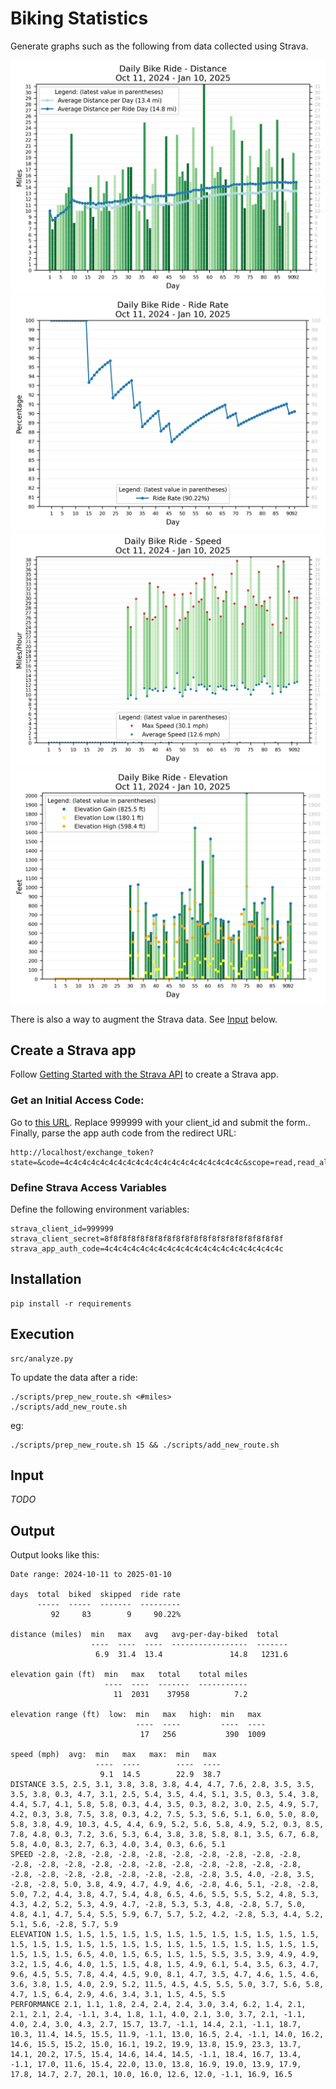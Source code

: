 # Biking Statistics

Generate graphs such as the following from data collected using Strava.

![Daily Bike Ride - Distance](output/Distance.jpg)
![Daily Bike Ride - Ride Rate](output/RideRate.jpg)
![Daily Bike Ride - Speed](output/Speed.jpg)
![Daily Bike Ride - Elevation Gain](output/Elevation.jpg)

There is also a way to augment the Strava data.  See <a href="#input">Input</a> below.


## Create a Strava app

Follow [Getting Started with the Strava API](https://developers.strava.com/docs/getting-started/)
to create a Strava app.


### Get an Initial Access Code:

Go to [this URL](http://www.strava.com/oauth/authorize?client_id=999999&response_type=code&redirect_uri=http://localhost/exchange_token&approval_prompt=force&scope=read_all,activity:read).
Replace 999999 with your client_id and submit the form..
Finally, parse the app auth code from the redirect URL:

    http://localhost/exchange_token?state=&code=4c4c4c4c4c4c4c4c4c4c4c4c4c4c4c4c4c4c4c4c&scope=read,read_all


### Define Strava Access Variables

Define the following environment variables:

    strava_client_id=999999
    strava_client_secret=8f8f8f8f8f8f8f8f8f8f8f8f8f8f8f8f8f8f8f8f
    strava_app_auth_code=4c4c4c4c4c4c4c4c4c4c4c4c4c4c4c4c4c4c4c4c


## Installation

    pip install -r requirements


## Execution

    src/analyze.py

To update the data after a ride:

    ./scripts/prep_new_route.sh <#miles>
    ./scripts/add_new_route.sh

eg:

    ./scripts/prep_new_route.sh 15 && ./scripts/add_new_route.sh


## Input
<a name="input"></a>

*TODO*


## Output

Output looks like this:

    Date range: 2024-10-11 to 2025-01-10

    days  total  biked  skipped  ride rate
          -----  -----  -------  ---------
             92     83        9     90.22%

    distance (miles)  min   max   avg   avg-per-day-biked  total
                      ----  ----  ----  -----------------  -------
                       6.9  31.4  13.4               14.8   1231.6

    elevation gain (ft)  min   max   total    total miles
                         ----  ----  -------  -----------
                           11  2031    37958          7.2

    elevation range (ft)  low:  min   max   high:  min   max
                                ----  ----         ----  ----
                                 17   256           390  1009

    speed (mph)  avg:  min   max   max:  min   max
                       ----  ----        ----  ----
                        9.1  14.5        22.9  38.7
    DISTANCE 3.5, 2.5, 3.1, 3.8, 3.8, 3.8, 4.4, 4.7, 7.6, 2.8, 3.5, 3.5, 3.5, 3.8, 0.3, 4.7, 3.1, 2.5, 5.4, 3.5, 4.4, 5.1, 3.5, 0.3, 5.4, 3.8, 4.4, 5.7, 4.1, 5.8, 5.8, 0.3, 4.4, 3.5, 0.3, 8.2, 3.0, 2.5, 4.9, 5.7, 4.2, 0.3, 3.8, 7.5, 3.8, 0.3, 4.2, 7.5, 5.3, 5.6, 5.1, 6.0, 5.0, 8.0, 5.8, 3.8, 4.9, 10.3, 4.5, 4.4, 6.9, 5.2, 5.6, 5.8, 4.9, 5.2, 0.3, 8.5, 7.8, 4.8, 0.3, 7.2, 3.6, 5.3, 6.4, 3.8, 3.8, 5.8, 8.1, 3.5, 6.7, 6.8, 5.8, 4.0, 8.3, 2.7, 6.3, 4.0, 3.4, 0.3, 6.6, 5.1
    SPEED -2.8, -2.8, -2.8, -2.8, -2.8, -2.8, -2.8, -2.8, -2.8, -2.8, -2.8, -2.8, -2.8, -2.8, -2.8, -2.8, -2.8, -2.8, -2.8, -2.8, -2.8, -2.8, -2.8, -2.8, -2.8, -2.8, -2.8, -2.8, -2.8, 3.5, 4.0, -2.8, 3.5, -2.8, -2.8, 5.0, 3.8, 4.9, 4.7, 4.9, 4.6, -2.8, 4.6, 5.1, -2.8, -2.8, 5.0, 7.2, 4.4, 3.8, 4.7, 5.4, 4.8, 6.5, 4.6, 5.5, 5.5, 5.2, 4.8, 5.3, 4.3, 4.2, 5.2, 5.3, 4.9, 4.7, -2.8, 5.3, 5.3, 4.8, -2.8, 5.7, 5.0, 4.8, 4.1, 4.7, 5.4, 5.5, 5.9, 6.7, 5.7, 5.2, 4.2, -2.8, 5.3, 4.4, 5.2, 5.1, 5.6, -2.8, 5.7, 5.9
    ELEVATION 1.5, 1.5, 1.5, 1.5, 1.5, 1.5, 1.5, 1.5, 1.5, 1.5, 1.5, 1.5, 1.5, 1.5, 1.5, 1.5, 1.5, 1.5, 1.5, 1.5, 1.5, 1.5, 1.5, 1.5, 1.5, 1.5, 1.5, 1.5, 1.5, 6.5, 4.0, 1.5, 6.5, 1.5, 1.5, 5.5, 3.5, 3.9, 4.9, 4.9, 3.2, 1.5, 4.6, 4.0, 1.5, 1.5, 4.8, 1.5, 4.9, 6.1, 5.4, 3.5, 6.3, 4.7, 9.6, 4.5, 5.5, 7.8, 4.4, 4.5, 9.0, 8.1, 4.7, 3.5, 4.7, 4.6, 1.5, 4.6, 3.6, 3.8, 1.5, 4.0, 2.9, 5.2, 11.5, 4.5, 4.5, 5.5, 5.0, 3.7, 5.6, 5.8, 4.7, 1.5, 6.4, 2.9, 4.6, 3.4, 3.1, 1.5, 4.5, 5.5
    PERFORMANCE 2.1, 1.1, 1.8, 2.4, 2.4, 2.4, 3.0, 3.4, 6.2, 1.4, 2.1, 2.1, 2.1, 2.4, -1.1, 3.4, 1.8, 1.1, 4.0, 2.1, 3.0, 3.7, 2.1, -1.1, 4.0, 2.4, 3.0, 4.3, 2.7, 15.7, 13.7, -1.1, 14.4, 2.1, -1.1, 18.7, 10.3, 11.4, 14.5, 15.5, 11.9, -1.1, 13.0, 16.5, 2.4, -1.1, 14.0, 16.2, 14.6, 15.5, 15.2, 15.0, 16.1, 19.2, 19.9, 13.8, 15.9, 23.3, 13.7, 14.1, 20.2, 17.5, 15.4, 14.6, 14.4, 14.5, -1.1, 18.4, 16.7, 13.4, -1.1, 17.0, 11.6, 15.4, 22.0, 13.0, 13.8, 16.9, 19.0, 13.9, 17.9, 17.8, 14.7, 2.7, 20.1, 10.0, 16.0, 12.6, 12.0, -1.1, 16.9, 16.5

